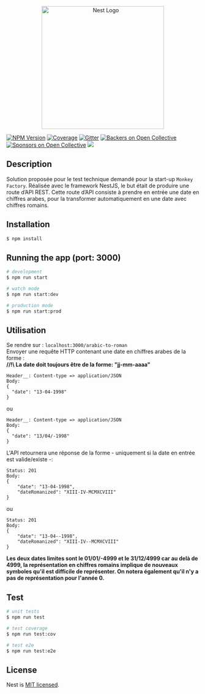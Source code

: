 <p align="center">
  <a href="http://nestjs.com/" target="blank"><img src="https://nestjs.com/img/logo_text.svg" width="320" alt="Nest Logo" /></a>
</p>

[travis-image]: https://api.travis-ci.org/nestjs/nest.svg?branch=master
[travis-url]: https://travis-ci.org/nestjs/nest
[linux-image]: https://img.shields.io/travis/nestjs/nest/master.svg?label=linux
[linux-url]: https://travis-ci.org/nestjs/nest

<a href="https://www.npmjs.com/~nestjscore"><img src="https://img.shields.io/npm/v/@nestjs/core.svg" alt="NPM Version" /></a>
<a href="https://coveralls.io/github/nestjs/nest?branch=master"><img src="https://coveralls.io/repos/github/nestjs/nest/badge.svg?branch=master#5" alt="Coverage" /></a>
<a href="https://gitter.im/nestjs/nestjs?utm_source=badge&utm_medium=badge&utm_campaign=pr-badge&utm_content=body_badge"><img src="https://badges.gitter.im/nestjs/nestjs.svg" alt="Gitter" /></a>
<a href="https://opencollective.com/nest#backer"><img src="https://opencollective.com/nest/backers/badge.svg" alt="Backers on Open Collective" /></a>
<a href="https://opencollective.com/nest#sponsor"><img src="https://opencollective.com/nest/sponsors/badge.svg" alt="Sponsors on Open Collective" /></a>
  <a href="https://paypal.me/kamilmysliwiec"><img src="https://img.shields.io/badge/Donate-PayPal-dc3d53.svg"/></a>
</p>
  <!--[![Backers on Open Collective](https://opencollective.com/nest/backers/badge.svg)](https://opencollective.com/nest#backer)
  [![Sponsors on Open Collective](https://opencollective.com/nest/sponsors/badge.svg)](https://opencollective.com/nest#sponsor)-->

## Description

Solution proposée pour le test technique demandé pour la start-up `Monkey Factory`.
Réalisée avec le framework NestJS, le but était de produire une route d’API REST. Cette route d’API consiste à prendre en entrée une date en chiffres arabes, pour la transformer automatiquement en une date avec chiffres romains.


## Installation

```bash
$ npm install
```

## Running the app (port: 3000)

```bash
# development
$ npm run start

# watch mode
$ npm run start:dev

# production mode
$ npm run start:prod
```

## Utilisation

Se rendre sur : `localhost:3000/arabic-to-roman`
<br/>Envoyer une requête HTTP contenant une date en chiffres arabes de la forme :
<br/>**//!\\ La date doit toujours être de la forme: "jj-mm-aaaa"**
```
Header__: Content-type => application/JSON
Body:
{
  "date": "13-04-1998"
}
```
ou
```
Header__: Content-type => application/JSON
Body:
{
  "date": "13/04/-1998"
}
```
L'API retournera une réponse de la forme - uniquement si la date en entrée est valide/existe -:
```
Status: 201
Body:
{
    "date": "13-04-1998",
    "dateRomanized": "XIII-IV-MCMXCVIII"
}
```
ou
```
Status: 201
Body:
{
    "date": "13-04--1998",
    "dateRomanized": "XIII-IV--MCMXCVIII"
}
```
**Les deux dates limites sont le 01/01/-4999 et le 31/12/4999 car au delà de 4999, la représentation en chiffres romains implique de nouveaux symboles qu'il est difficile de représenter. On notera également qu'il n'y a pas de représentation pour l'année 0.**


## Test

```bash
# unit tests
$ npm run test

# test coverage
$ npm run test:cov

# test e2e
$ npm run test:e2e
```


## License

  Nest is [MIT licensed](LICENSE).
